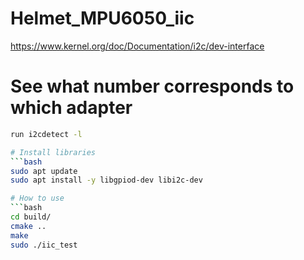 # Helmet_MPU6050_iic
https://www.kernel.org/doc/Documentation/i2c/dev-interface

# See what number corresponds to which adapter
```bash
run i2cdetect -l

# Install libraries
```bash
sudo apt update
sudo apt install -y libgpiod-dev libi2c-dev

# How to use
```bash
cd build/
cmake ..
make
sudo ./iic_test
